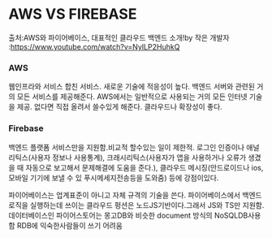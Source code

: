 # AWS VS FIREBASE

출처:AWS와 파이어베이스, 대표적인 클라우드 백엔드 소개!by 작은 개발자 :https://www.youtube.com/watch?v=NyILP2HuhkQ


### AWS
웹인프라와 서비스 합친 서비스. 새로운 기술에 적응성이 높다. 백엔드 서버와 관련된 거의 모든 서비스를 제공해준다. AWS에서는 일반적으로 사용되는 거의 모든 인터넷 기술을 제공. 없다면 직접 올려서 쓸수있게 해준다.
클라우드나 확장성이 좋다.

### Firebase
 백엔드 플랫폼 서비스만을 지원함.비교적 할수있는 일이 제한적. 로그인 인증이나 애널리틱스(사용자 정보나 사용통계), 크래시리틱스(사용자가 앱을 사용하거나 오류가 생겼을 때 자동으로 보고해서 문제해결에 도움을 준다.), 클라우드 메시징(안드로이드나 ios,모바일 기기에 보낼 수 있 푸시메세지전송등을 도와줌) 등에 강점이있다. 
 
 파이어베이스는 업계표준이 아니고 자체 규격의 기술을 쓴다. 파이어베이스에서 백엔드 로직을 실행하는데 쓰이는 클라우드 펑션은 노드JS기반이다.그래서 JS와 TS만 지원함.데이터베이스인 파이어스토어는 몽고DB와 비슷한 document 방식의 NoSQLDB사용함 RDB에 익숙한사람들이 쓰기 어려움
 

